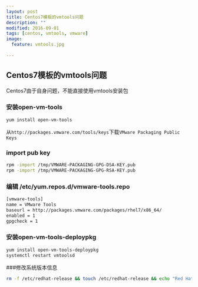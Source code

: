 ```yaml
---
layout: post
title: Centos7模板的vmtools问题
description: ""
modified: 2016-09-01
tags: [centos, vmtools, vmware]
image:
  feature: vmtools.jpg
  
---
```


## Centos7模板的vmtools问题

Centos7由于自身问题，不能直接使用vmtools安装包

### 安装open-vm-tools

~~~bash
yum install open-vm-tools
~~~

从`http://packages.vmware.com/tools/keys`下载`VMware Packaging Public Keys`

### import pub key

~~~bash
rpm -import /tmp/VMWARE-PACKAGING-GPG-DSA-KEY.pub
rpm -import /tmp/VMWARE-PACKAGING-GPG-RSA-KEY.pub
~~~
 
### 编辑 /etc/yum.repos.d/vmware-tools.repo
 
~~~bash
[vmware-tools]
name = VMware Tools
baseurl = http://packages.vmware.com/packages/rhel7/x86_64/
enabled = 1
gpgcheck = 1
~~~

### 安装open-vm-tools-deploypkg

~~~bash
yum install open-vm-tools-deploypkg
systemctl restart vmtoolsd
~~~

###修改系统版本信息

~~~bash
rm -f /etc/redhat-release && touch /etc/redhat-release && echo "Red Hat Enterprise Linux Server release 7.0 (Maipo)" > /etc/redhat-release
~~~